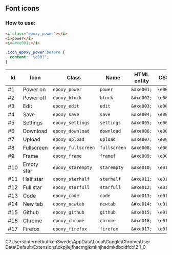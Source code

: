 ## Font icons
### How to use:
``` html
<i class="epoxy_power"></i>
<i>power</i>
<i>&#xe001;</i>
```
```css
.icon_epoxy_power:before {
  content: "\e001";
}
```
| Id  | Icon       | Class              | Name         | HTML entity | CSS     |
| --- | ---------- | ------------------ | ------------ | ----------- | ------- |
| #1  | Power on   | `epoxy_power`      | `power`      | `&#xe001;`  | `\e001` |
| #2  | Power off  | `epoxy_block`      | `block`      | `&#xe002;`  | `\e002` |
| #3  | Edit       | `epoxy_edit`       | `edit`       | `&#xe003;`  | `\e003` |
| #4  | Save       | `epoxy_save`       | `save`       | `&#xe004;`  | `\e004` |
| #5  | Settings   | `epoxy_settings`   | `settings`   | `&#xe005;`  | `\e005` |
| #6  | Download   | `epoxy_download`   | `download`   | `&#xe006;`  | `\e006` |
| #7  | Upload     | `epoxy_upload`     | `upload`     | `&#xe007;`  | `\e007` |
| #8  | Fullscreen | `epoxy_fullscreen` | `fullscreen` | `&#xe008;`  | `\e008` |
| #9  | Frame      | `epoxy_frame`      | `framef`     | `&#xe009;`  | `\e009` |
| #10 | Empty star | `epoxy_starempty`  | `starempty`  | `&#xe010;`  | `\e010` |
| #11 | Half star  | `epoxy_starhalf`   | `starhalf`   | `&#xe011;`  | `\e011` |
| #12 | Full star  | `epoxy_starfull`   | `starfull`   | `&#xe012;`  | `\e012` |
| #13 | Code       | `epoxy_code`       | `code`       | `&#xe013;`  | `\e013` |
| #14 | New tab    | `epoxy_newtab`     | `newtab`     | `&#xe014;`  | `\e014` |
| #15 | Github     | `epoxy_github`     | `github`     | `&#xe015;`  | `\e015` |
| #16 | Chrome     | `epoxy_chrome`     | `chrome`     | `&#xe016;`  | `\e016` |
| #17 | Firefox    | `epoxy_firefox`    | `firefox`    | `&#xe017;`  | `\e017` |


C:\Users\InternetbutikenSwede\AppData\Local\Google\Chrome\User Data\Default\Extensions\okpjlejfhacmgjkmknjhadmkdbcldfcb\2.1_0